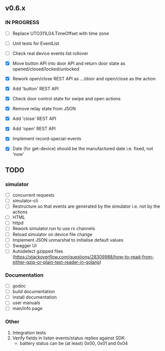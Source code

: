 ## v0.6.x

### IN PROGRESS

- [ ] Replace UTO311L04.TimeOffset with time zone
- [ ] Unit tests for EventList
- [ ] Check real device events list rollover

- [x] Move button API into door API and return door state as opened/closed/locked/unlocked
- [x] Rework open/close REST API as .../door and open/close as the action
- [x] Add 'button' REST API
- [x] Check door control state for swipe and open actions
- [x] Remove relay state from JSON
- [x] Add 'close' REST API
- [x] Add 'open' REST API
- [x] Implement record-special-events
- [x] Date (for get-device) should be the manufactured date i.e. fixed, not 'now'

## TODO

### simulator
- [ ] concurrent requests
- [ ] simulator-cli
- [ ] Restructure so that events are generated by the simulator i.e. not by the actions
- [ ] HTML
- [ ] httpd
- [ ] Rework simulator.run to use rx channels
- [ ] Reload simulator on device file change
- [ ] Implement JSON unmarshal to initialise default values
- [ ] Swagger UI
- [ ] Autodetect gzipped files (https://stackoverflow.com/questions/28309988/how-to-read-from-either-gzip-or-plain-text-reader-in-golang)

### Documentation

- [ ] godoc
- [ ] build documentation
- [ ] install documentation
- [ ] user manuals
- [ ] man/info page

### Other

1.  Integration tests
2.  Verify fields in listen events/status replies against SDK:
    - battery status can be (at least) 0x00, 0x01 and 0x04
